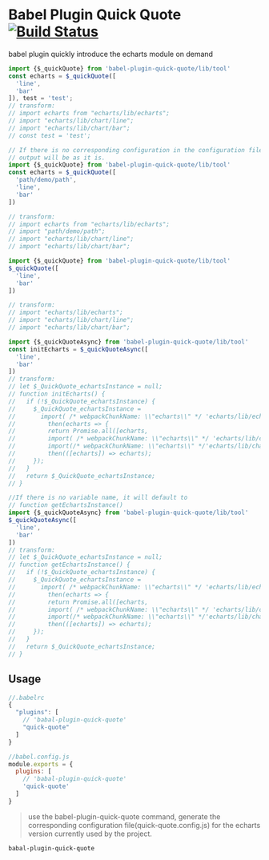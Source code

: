 # Babel Plugin Quick Quote [![Build Status][ci-img]][ci]

babel plugin quickly introduce the echarts module on demand

[ci-img]:  https://travis-ci.org/SCWR/babel-plugin-quick-quote.svg
[ci]:      https://travis-ci.org/SCWR/babel-plugin-quick-quote

```js
import {$_quickQuote} from 'babel-plugin-quick-quote/lib/tool'
const echarts = $_quickQuote([
  'line',
  'bar'
]), test = 'test';
// transform:
// import echarts from "echarts/lib/echarts";
// import "echarts/lib/chart/line";
// import "echarts/lib/chart/bar";
// const test = 'test';
```

```js
// If there is no corresponding configuration in the configuration file quick-quote.config.js,
// output will be as it is.
import {$_quickQuote} from 'babel-plugin-quick-quote/lib/tool'
const echarts = $_quickQuote([
  'path/demo/path',
  'line',
  'bar'
])

// transform:
// import echarts from "echarts/lib/echarts";
// import "path/demo/path";
// import "echarts/lib/chart/line";
// import "echarts/lib/chart/bar";
```

```js
import {$_quickQuote} from 'babel-plugin-quick-quote/lib/tool'
$_quickQuote([
  'line',
  'bar'
])

// transform:
// import "echarts/lib/echarts";
// import "echarts/lib/chart/line";
// import "echarts/lib/chart/bar";
```

```js
import {$_quickQuoteAsync} from 'babel-plugin-quick-quote/lib/tool'
const initEcharts = $_quickQuoteAsync([
  'line',
  'bar'
])
// transform:
// let $_QuickQuote_echartsInstance = null;
// function initEcharts() {
//   if (!$_QuickQuote_echartsInstance) {
//     $_QuickQuote_echartsInstance =
//       import( /* webpackChunkName: \\"echarts\\" */ 'echarts/lib/echarts').
//         then(echarts => {
//         return Promise.all([echarts,
//         import( /* webpackChunkName: \\"echarts\\" */ 'echarts/lib/chart/line'),
//         import(/* webpackChunkName: \\"echarts\\" */'echarts/lib/chart/bar')]).
//         then(([echarts]) => echarts);
//     });
//   }
//   return $_QuickQuote_echartsInstance;
// }
```

```js
//If there is no variable name, it will default to
// function getEchartsInstance()
import {$_quickQuoteAsync} from 'babel-plugin-quick-quote/lib/tool'
$_quickQuoteAsync([
  'line',
  'bar'
])
// transform:
// let $_QuickQuote_echartsInstance = null;
// function getEchartsInstance() {
//   if (!$_QuickQuote_echartsInstance) {
//     $_QuickQuote_echartsInstance =
//       import( /* webpackChunkName: \\"echarts\\" */ 'echarts/lib/echarts').
//         then(echarts => {
//         return Promise.all([echarts,
//         import( /* webpackChunkName: \\"echarts\\" */ 'echarts/lib/chart/line'),
//         import(/* webpackChunkName: \\"echarts\\" */'echarts/lib/chart/bar')]).
//         then(([echarts]) => echarts);
//     });
//   }
//   return $_QuickQuote_echartsInstance;
// }
```

## Usage

```js
//.babelrc
{
  "plugins": [
    // 'babal-plugin-quick-quote'
    "quick-quote"
  ]
}
```

```js
//babel.config.js
module.exports = {
  plugins: [
    // 'babal-plugin-quick-quote'
    'quick-quote'
  ]
}
```

> use the babel-plugin-quick-quote command, generate the corresponding configuration file(quick-quote.config.js) for the echarts version currently used by the project.

```code
babal-plugin-quick-quote
```
